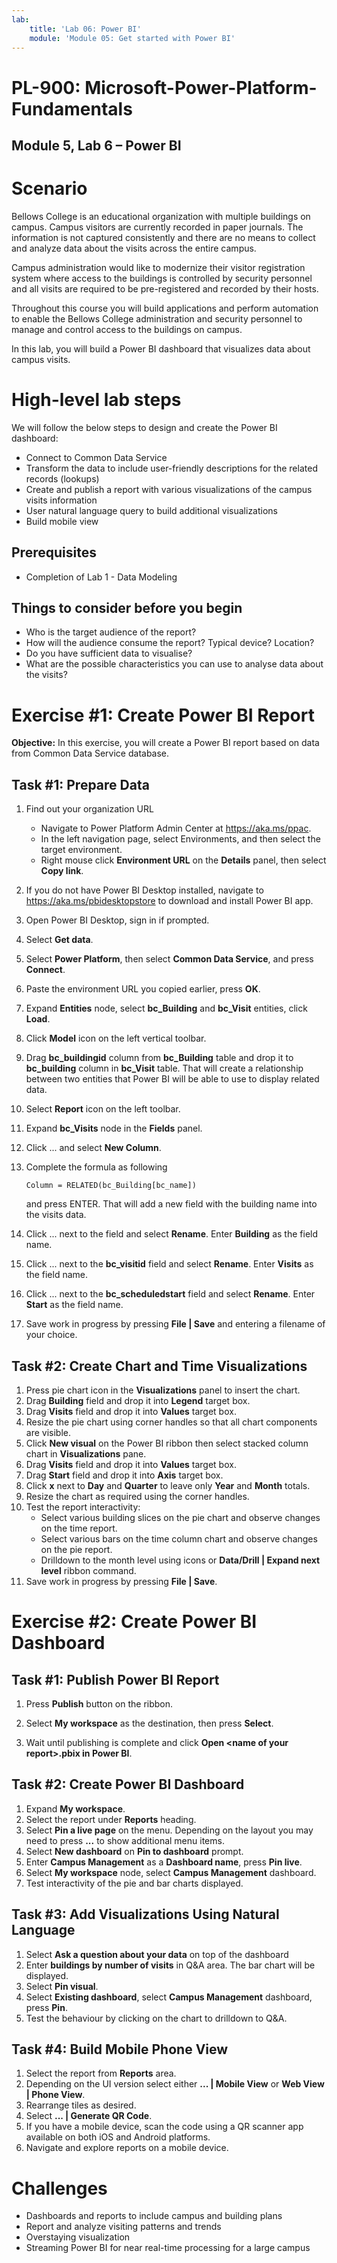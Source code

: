 ```yaml
---
lab:
    title: 'Lab 06: Power BI'
    module: 'Module 05: Get started with Power BI'
---
```


# PL-900: Microsoft-Power-Platform-Fundamentals
## Module 5, Lab 6 – Power BI

Scenario
========

Bellows College is an educational organization with multiple buildings on campus. Campus visitors are currently recorded in paper journals. The information is not captured consistently and there are no means to collect and analyze data about the visits across the entire campus. 

Campus administration would like to modernize their visitor registration system where access to the buildings is controlled by security personnel and all visits are required to be pre-registered and recorded by their hosts.

Throughout this course you will build applications and perform automation to enable the Bellows College administration and security personnel to manage and control access to the buildings on campus. 

In this lab, you will build a Power BI dashboard that visualizes data about campus visits.

High-level lab steps
======================

We will follow the below steps to design and create the Power BI dashboard:

-   Connect to Common Data Service 
-   Transform the data to include user-friendly descriptions for the related records (lookups)
-    Create and publish a report with various visualizations of the campus visits information
-    User natural language query to build additional visualizations
-    Build mobile view


## Prerequisites

* Completion of Lab 1 - Data Modeling

Things to consider before you begin
-----------------------------------

-   Who is the target audience of the report?
-   How will the audience consume the report? Typical device? Location?
-   Do you have sufficient data to visualise?
-   What are the possible characteristics you can use to analyse data about the visits?

Exercise \#1: Create Power BI Report 
===============================

**Objective:** In this exercise, you will create a Power BI report based on data from Common Data Service database.

Task \#1: Prepare Data
---------------------------

1.  Find out your organization URL

    * Navigate to Power Platform Admin Center at https://aka.ms/ppac.
    * In the left navigation page, select Environments, and then select the target environment.
    * Right mouse click **Environment URL** on the **Details** panel, then select **Copy link**.
2. If you do not have Power BI Desktop installed, navigate to https://aka.ms/pbidesktopstore to download and install Power BI app.

3. Open Power BI Desktop, sign in if prompted.

4. Select **Get data**.

5. Select **Power Platform**, then select **Common Data Service**, and press **Connect**.

6. Paste the environment URL you copied earlier, press **OK**.

7. Expand **Entities** node, select **bc_Building** and **bc_Visit** entities, click **Load**.

8. Click **Model** icon on the left vertical toolbar.

9. Drag **bc_buildingid** column from **bc_Building** table and drop it to **bc_building** column in **bc_Visit** table. That will create a relationship between two entities that Power BI will be able to use to display related data.

10. Select **Report** icon on the left toolbar.

11. Expand **bc_Visits** node in the **Fields** panel.

12. Click ... and select **New Column**.

13. Complete the formula as following

    ```
    Column = RELATED(bc_Building[bc_name])
    ```

    and press ENTER. That will add a new field with the building name into the visits data.

14. Click ... next to the field and select **Rename**. Enter **Building** as the field name.

15. Click ... next to the **bc_visitid** field and select **Rename**. Enter **Visits** as the field name.

16. Click ... next to the **bc_scheduledstart** field and select **Rename**. Enter **Start** as the field name.

17. Save work in progress by pressing **File | Save** and entering a filename of your choice.

## Task #2: Create Chart and Time Visualizations

1. Press pie chart icon in the **Visualizations** panel to insert the chart.
2. Drag **Building** field and drop it into **Legend** target box.
3. Drag **Visits** field and drop it into **Values** target box.
4. Resize the pie chart using corner handles so that all chart components are visible.
5. Click **New visual** on the Power BI ribbon then select stacked column chart in **Visualizations** pane. 
6. Drag **Visits** field and drop it into **Values** target box.
7. Drag **Start** field and drop it into **Axis** target box.
8. Click **x** next to **Day** and **Quarter** to leave only **Year** and **Month** totals.
9. Resize the chart as required using the corner handles.
10. Test the report interactivity:
    * Select various building slices on the pie chart and observe changes on the time report.
    * Select various bars on the time column chart and observe changes on the pie report.
    * Drilldown to the month level using icons or **Data/Drill | Expand next level** ribbon command.
11. Save work in progress by pressing **File | Save**.

Exercise #2: Create Power BI Dashboard
================================

## Task #1: Publish Power BI Report

1. Press **Publish** button on the ribbon.

2. Select **My workspace** as the destination, then press **Select**.

3. Wait until publishing is complete and click **Open \<name of your report\>.pbix in Power BI**.

## Task #2: Create Power BI Dashboard

1. Expand **My workspace**.
2. Select the report under **Reports** heading.
3. Select **Pin a live page** on the menu. Depending on the layout you may need to press **...** to show additional menu items.
4. Select **New dashboard** on **Pin to dashboard** prompt.
5. Enter **Campus Management** as a **Dashboard name**, press **Pin live**.
6. Select **My workspace** node, select **Campus Management** dashboard.
7. Test interactivity of the pie and bar charts displayed.

## Task #3: Add Visualizations Using Natural Language

1. Select **Ask a question about your data** on top of the dashboard
2. Enter **buildings by number of visits** in Q&A area. The bar chart will be displayed.
3. Select **Pin visual**.
4. Select **Existing dashboard**, select **Campus Management** dashboard, press **Pin**.
5. Test the behaviour by clicking on the chart to drilldown to Q&A.

## Task #4: Build Mobile Phone View

1. Select the report from **Reports** area.
2. Depending on the UI version select either **... | Mobile View** or  **Web View | Phone View**.
3. Rearrange tiles as desired.
4. Select **... | Generate QR Code**.
5. If you have a mobile device, scan the code using a QR scanner app available on both iOS and Android platforms.
6. Navigate and explore reports on a mobile device.

# Challenges

* Dashboards and reports to include campus and building plans
* Report and analyze visiting patterns and trends
* Overstaying visualization
* Streaming Power BI for near real-time processing for a large campus 
